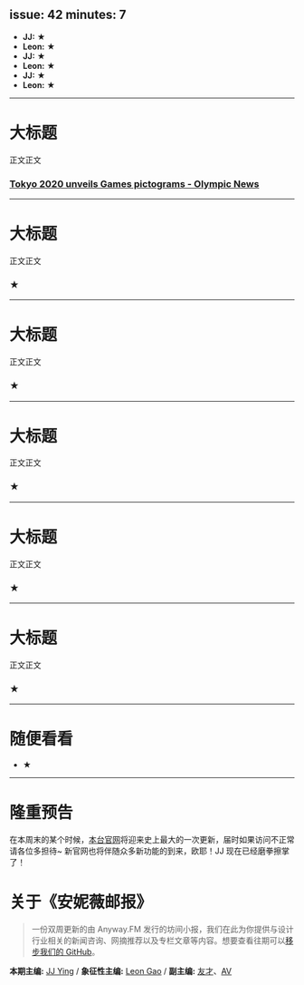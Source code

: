 issue: 42
minutes: 7
---

- **JJ:** ★
- **Leon:** ★
- **JJ:** ★
- **Leon:** ★
- **JJ:** ★
- **Leon:** ★

---

# 大标题
正文正文
### [Tokyo 2020 unveils Games pictograms - Olympic News](https://www.olympic.org/news/tokyo-2020-unveils-games-pictograms)

---

# 大标题
正文正文
### ★

---

# 大标题
正文正文
### ★

---

# 大标题
正文正文
### ★

---

# 大标题
正文正文
### ★

---

# 大标题
正文正文
### ★

---

# 随便看看
* ★

---

# 隆重预告
在本周末的某个时候，[本台官网](https://anyway.fm)将迎来史上最大的一次更新，届时如果访问不正常请各位多担待~ 新官网也将伴随众多新功能的到来，欧耶！JJ 现在已经磨拳擦掌了！

# 关于《安妮薇邮报》

> 一份双周更新的由 Anyway.FM 发行的坊间小报，我们在此为你提供与设计行业相关的新闻咨询、网摘推荐以及专栏文章等内容。想要查看往期可以[移步我们的 GitHub](https://github.com/Anyway-Design/Anyway.Post#%E5%BE%80%E6%9C%9F%E5%86%85%E5%AE%B9)。

**本期主编:** [JJ Ying](http://iconmoon.com/) / **象征性主编:** [Leon Gao](http://leongao.com/) / **副主编:** [友才](http://mangmor.com/)、[AV](https://i.xiami.com/anothervincent)